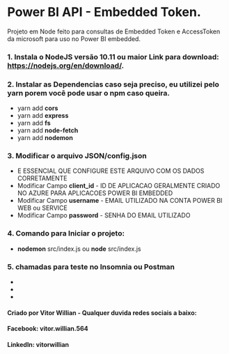 # Power BI API - Embedded Token.

Projeto em Node feito para consultas de Embedded Token e AccessToken da microsoft para uso no Power BI embedded.

### 1. Instala o NodeJS versão 10.11 ou maior  Link para download: https://nodejs.org/en/download/.
### 2. Instalar as Dependencias caso seja preciso, eu utilizei pelo yarn porem você pode usar o npm caso queira.
* yarn add **cors**
* yarn add **express**
* yarn add **fs**
* yarn add **node-fetch**
* yarn add **nodemon**
### 3. Modificar o arquivo JSON/config.json 
* E ESSENCIAL QUE CONFIGURE ESTE ARQUIVO COM OS DADOS CORRETAMENTE
* Modificar Campo **client_id** - ID DE APLICACAO GERALMENTE CRIADO NO AZURE PARA APLICACOES POWER BI EMBEDDED
* Modificar Campo **username** - EMAIL UTILIZADO NA CONTA POWER BI WEB ou SERVICE
* Modificar Campo **password** - SENHA DO EMAIL UTILIZADO
### 4. Comando para Iniciar o projeto:
* **nodemon** src/index.js ou **node** src/index.js 
### 5. chamadas para teste no Insomnia ou Postman
*
*
*

#### Criado por Vitor Willian - Qualquer duvida redes sociais a baixo:
#### Facebook: vitor.willian.564
#### LinkedIn: vitorwillian

     
